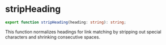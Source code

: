 # stripHeading

```ts
export function stripHeading(heading: string): string;
```

This function normalizes headings for link matching by stripping out special characters and shrinking consecutive spaces.
